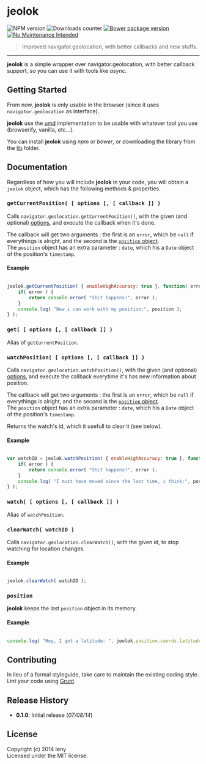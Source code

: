 # jeolok

![NPM version](http://img.shields.io/npm/v/jeolok.svg) ![Downloads counter](http://img.shields.io/npm/dm/jeolok.svg) [![Bower package version](https://badge.fury.io/bo/jeolok.svg)](http://badge.fury.io/bo/jeolok) [![No Maintenance Intended](http://unmaintained.tech/badge.svg)](http://unmaintained.tech/)

> Improved navigator.geolocation, with better callbacks and new stuffs.

* * *

**jeolok** is a simple wrapper over navigator.geolocation, with better callback support, so you can use it with  tools like *async*.

## Getting Started

From now, **jeolok** is only usable in the browser (since it uses `navigator.geolocation` as interface).

**jeolok** use the [umd](https://github.com/umdjs/umd) implementation to be usable with whatever tool you use (browserify, vanilla, etc...).

You can install **jeolok** using *npm* or *bower*, or downloading the library from the [lib](https://github.com/leny/jeolok/tree/master/lib) folder.

## Documentation

Regardless of how you will include **jeolok** in your code, you will obtain a `jeolok` object, which has the following methods & properties.

### `getCurrentPosition( [ options [, [ callback ]] )`

Calls `navigator.geolocation.getCurrentPosition()`, with the given (and optional) [options](https://developer.mozilla.org/en-US/docs/Web/API/PositionOptions), and execute the callback when it's done.

The callback will get two arguments : the first is an `error`, which be `null` if everythings is alright, and the second is the [`position` object](https://developer.mozilla.org/en-US/docs/Web/API/Position).  
The `position` object has an extra parameter : `date`, which his a `Date` object of the position's `timestamp`.

#### Example

```javascript

jeolok.getCurrentPosition( { enableHighAccuracy: true }, function( error, position ) {
    if( error ) {
        return console.error( "Shit happens!", error );
    }
    console.log( "Now i can work with my position:", position );
} );

```

### `get( [ options [, [ callback ]] )`

Alias of `getCurrentPosition`.

### `watchPosition( [ options [, [ callback ]] )`

Calls `navigator.geolocation.watchPosition()`, with the given (and optional) [options](https://developer.mozilla.org/en-US/docs/Web/API/PositionOptions), and execute the callback everytime it's has new information about position.

The callback will get two arguments : the first is an `error`, which be `null` if everythings is alright, and the second is the [`position` object](https://developer.mozilla.org/en-US/docs/Web/API/Position).  
The `position` object has an extra parameter : `date`, which his a `Date` object of the position's `timestamp`.

Returns the watch's id, which it usefull to clear it (see below).

#### Example

```javascript

var watchID = jeolok.watchPosition( { enableHighAccuracy: true }, function( error, position ) {
    if( error ) {
        return console.error( "Shit happens!", error );
    }
    console.log( "I must have moved since the last time, i think:", position );
} );

```

### `watch( [ options [, [ callback ]] )`

Alias of `watchPosition`.

### `clearWatch( watchID )`

Calls `navigator.geolocation.clearWatch()`, with the given id, to stop watching for location changes.

#### Example

```javascript

jeolok.clearWatch( watchID );

```

### `position`

**jeolok** keeps the last `position` object in its memory.

#### Example

```javascript

console.log( "Hey, I got a latitude: ", jeolok.position.coords.latitude );

```

## Contributing

In lieu of a formal styleguide, take care to maintain the existing coding style. Lint your code using [Grunt](http://gruntjs.com/).

## Release History

* **0.1.0**: Initial release (*07/08/14*)

## License
Copyright (c) 2014 leny  
Licensed under the MIT license.
